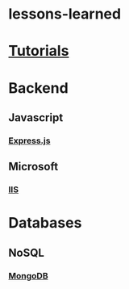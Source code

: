 # lessons-learned

# [Tutorials](https://github.com/FrisoDenijs/lessons-learned/blob/master/tutorials.md)

# Backend
## Javascript
### [Express.js](https://github.com/FrisoDenijs/lessons-learned/blob/master/expressjs.md)

## Microsoft
### [IIS](https://github.com/FrisoDenijs/lessons-learned/blob/master/IIS.md)

# Databases
## NoSQL
### [MongoDB](https://github.com/FrisoDenijs/lessons-learned/blob/master/mongodb.md)


